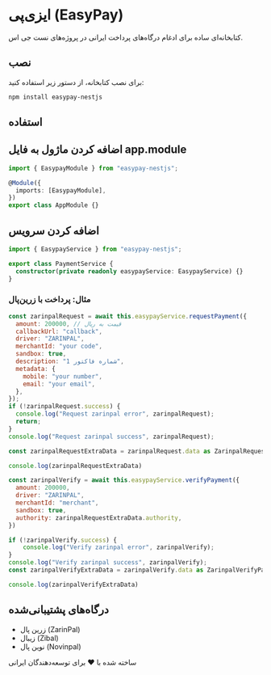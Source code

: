 # ایزی‌پی (EasyPay)

کتابخانه‌ای ساده برای ادغام درگاه‌های پرداخت ایرانی در پروژه‌های نست جی اس.

## نصب

برای نصب کتابخانه، از دستور زیر استفاده کنید:

```bash
npm install easypay-nestjs
```

## استفاده

## اضافه کردن ماژول به فایل app.module

```typescript
import { EasypayModule } from "easypay-nestjs";

@Module({
  imports: [EasypayModule],
})
export class AppModule {}
```

## اضافه کردن سرویس

```typescript
import { EasypayService } from "easypay-nestjs";

export class PaymentService {
  constructor(private readonly easypayService: EasypayService) {}
}
```

### مثال: پرداخت با زرین‌پال

```javascript
const zarinpalRequest = await this.easypayService.requestPayment({
  amount: 200000, // قیمت به ریال
  callbackUrl: "callback",
  driver: "ZARINPAL",
  merchantId: "your code",
  sandbox: true,
  description: "شماره فاکتور 1",
  metadata: {
    mobile: "your number",
    email: "your email",
  },
});
if (!zarinpalRequest.success) {
  console.log("Request zarinpal error", zarinpalRequest);
  return;
}
console.log("Request zarinpal success", zarinpalRequest);

const zarinpalRequestExtraData = zarinpalRequest.data as ZarinpalRequestResponseExtraData;

console.log(zarinpalRequestExtraData)

const zarinpalVerify = await this.easypayService.verifyPayment({
  amount: 200000,
  driver: "ZARINPAL",
  merchantId: "merchant",
  sandbox: true,
  authority: zarinpalRequestExtraData.authority,
})

if (!zarinpalVerify.success) {
    console.log("Verify zarinpal error", zarinpalVerify);
}
console.log("Verify zarinpal success", zarinpalVerify);
const zarinpalVerifyExtraData = zarinpalVerify.data as ZarinpalVerifyPaymentResponseExtraData;

console.log(zarinpalVerifyExtraData)


```

## درگاه‌های پشتیبانی‌شده

- زرین‌ پال (ZarinPal)
- زیبال (Zibal)
- نوین پال (Novinpal)

ساخته شده با ❤️ برای توسعه‌دهندگان ایرانی
